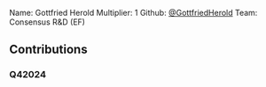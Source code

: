 Name: Gottfried Herold
Multiplier: 1
Github: [@GottfriedHerold](https://github.com/GottfriedHerold)
Team: Consensus R&D (EF)

## Contributions
### Q42024
